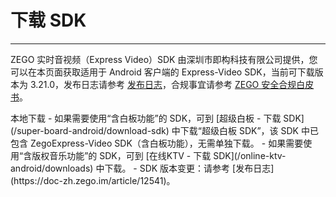 # 下载 SDK

- - -

ZEGO 实时音视频（Express Video）SDK 由深圳市即构科技有限公司提供，您可以在本页面获取适用于 Android 客户端的 Express-Video SDK，当前可下载版本为 3.21.0，发布日志请参考 [发布日志](https://doc-zh.zego.im/article/12541)，合规事宜请参考 [ZEGO 安全合规白皮书](/policies-and-agreements/zego-security-and-compliance-white-paper)。
     
<Card title="Express-Video SDK v3.21.0" href="https://artifact-sdk.zego.im/rtc/ZegoExpressVideo/android/ZegoExpressVideo-android-shared-java.zip" target="_blank">
本地下载
</Card>
<Note title="说明">
- 如果需要使用“含白板功能”的 SDK，可到 [超级白板 - 下载 SDK](/super-board-android/download-sdk) 中下载“超级白板 SDK”，该 SDK 中已包含 ZegoExpress-Video SDK（含白板功能），无需单独下载。
- 如果需要使用“含版权音乐功能”的 SDK，可到 [在线KTV - 下载 SDK](/online-ktv-android/downloads) 中下载。
- SDK 版本变更：请参考 [发布日志](https://doc-zh.zego.im/article/12541)。
</Note>

